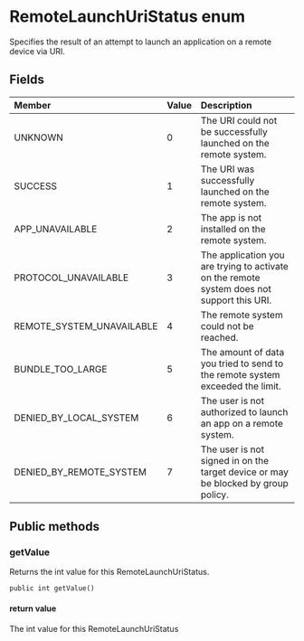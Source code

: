 # RemoteLaunchUriStatus enum
Specifies the result of an attempt to launch an application on a remote device via URI.

## Fields

|Member   |Value   |Description   |
|:--------|:-------|:-------------|
|UNKNOWN|0|The URI could not be successfully launched on the remote system.|
|SUCCESS|1|The URI was successfully launched on the remote system.|
|APP_UNAVAILABLE|2|The app is not installed on the remote system.|
|PROTOCOL_UNAVAILABLE|3|The application you are trying to activate on the remote system does not support this URI.|
|REMOTE_SYSTEM_UNAVAILABLE|4|The remote system could not be reached.|
|BUNDLE_TOO_LARGE|5|The amount of data you tried to send to the remote system exceeded the limit.|
|DENIED_BY_LOCAL_SYSTEM|6|The user is not authorized to launch an app on a remote system.|
|DENIED_BY_REMOTE_SYSTEM|7|The user is not signed in on the target device or may be blocked by group policy.|

## Public methods

### getValue
Returns the int value for this RemoteLaunchUriStatus.

`public int getValue()`

#### return value  
The int value for this RemoteLaunchUriStatus

